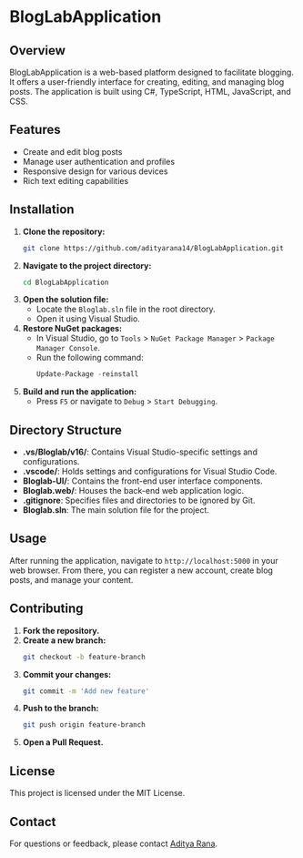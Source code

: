 # BlogLabApplication

## Overview
BlogLabApplication is a web-based platform designed to facilitate blogging. It offers a user-friendly interface for creating, editing, and managing blog posts. The application is built using C#, TypeScript, HTML, JavaScript, and CSS.

## Features

- Create and edit blog posts
- Manage user authentication and profiles
- Responsive design for various devices
- Rich text editing capabilities

## Installation

1. **Clone the repository:**
   ```bash
   git clone https://github.com/adityarana14/BlogLabApplication.git
   ```
2. **Navigate to the project directory:**
   ```bash
   cd BlogLabApplication
   ```
3. **Open the solution file:**
   - Locate the `Bloglab.sln` file in the root directory.
   - Open it using Visual Studio.
4. **Restore NuGet packages:**
   - In Visual Studio, go to `Tools` > `NuGet Package Manager` > `Package Manager Console`.
   - Run the following command:
     ```powershell
     Update-Package -reinstall
     ```
5. **Build and run the application:**
   - Press `F5` or navigate to `Debug` > `Start Debugging`.

## Directory Structure

- **.vs/Bloglab/v16/**: Contains Visual Studio-specific settings and configurations.
- **.vscode/**: Holds settings and configurations for Visual Studio Code.
- **Bloglab-UI/**: Contains the front-end user interface components.
- **Bloglab.web/**: Houses the back-end web application logic.
- **.gitignore**: Specifies files and directories to be ignored by Git.
- **Bloglab.sln**: The main solution file for the project.

## Usage

After running the application, navigate to `http://localhost:5000` in your web browser. From there, you can register a new account, create blog posts, and manage your content.

## Contributing

1. **Fork the repository.**
2. **Create a new branch:**
   ```bash
   git checkout -b feature-branch
   ```
3. **Commit your changes:**
   ```bash
   git commit -m 'Add new feature'
   ```
4. **Push to the branch:**
   ```bash
   git push origin feature-branch
   ```
5. **Open a Pull Request.**

## License

This project is licensed under the MIT License.

## Contact

For questions or feedback, please contact [Aditya Rana](mailto:adityarana@example.com).

